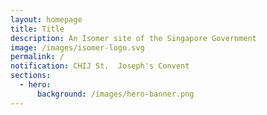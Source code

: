 ```yaml
---
layout: homepage
title: Title
description: An Isomer site of the Singapore Government
image: /images/isomer-logo.svg
permalink: /
notification: CHIJ St.  Joseph's Convent
sections:
  - hero:
      background: /images/hero-banner.png
---
```


